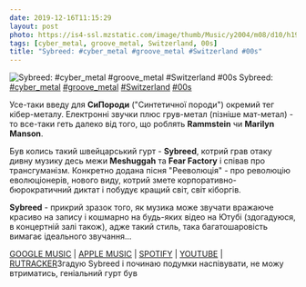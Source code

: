 ```yaml
---
date: 2019-12-16T11:15:29
layout: post
photo: https://is4-ssl.mzstatic.com/image/thumb/Music/y2004/m08/d10/h19/s05.kvffwfix.tif/1200x630wp.png
tags: [cyber_metal, groove_metal, Switzerland, 00s]
title: "Sybreed: #cyber_metal #groove_metal #Switzerland #00s"
---
```

![Sybreed: #cyber_metal #groove_metal #Switzerland #00s](https://is4-ssl.mzstatic.com/image/thumb/Music/y2004/m08/d10/h19/s05.kvffwfix.tif/1200x630wp.png)
Sybreed: [#cyber_metal](/tags/#cyber_metal) [#groove_metal](/tags/#groove_metal) [#Switzerland](/tags/#Switzerland) [#00s](/tags/#00s) 

Усе-таки введу для **СиПороди** (&quot;Синтетичної породи&quot;) окремий тег кібер-металу. Електронні звучки плюс грув-метал (пізніше мат-метал) - то все-таки геть далеко від того, що роблять **Rammstein** чи **Marilyn Manson**.

 Був колись такий швейцарський гурт - **Sybreed**, котрий грав отаку дивну музику десь межи **Meshuggah** та **Fear Factory** і співав про трансгуманізм. Конкретно додана пісня &quot;Рееволюція&quot; - про революцію еволюціонерів, нового виду, котрий змете корпоративно-бюрократичний диктат і побудує кращий світ, світ кіборгів.

**Sybreed** - прикрий зразок того, як музика може звучати вражаюче красиво на запису і кошмарно на будь-яких відео на Ютубі (здогадуюся, в концертній залі також), адже такий стиль, така багатошаровість вимагає ідеального звучання...

[GOOGLE MUSIC](https://play.google.com/music/m/Beukh5m54cv5my7xrv4hmvkfo2a?t=Slave_Design_-_Sybreed) \| [APPLE MUSIC](https://music.apple.com/ru/album/slave-design/20422607) \| [SPOTIFY](https://open.spotify.com/album/74nlMOLLuAPS44NjDsPeGJ) \| [YOUTUBE](https://www.youtube.com/playlist?list=PLcKE_LJqOLszrlWaBAiwMAB0DHJt_YTae) \| [RUTRACKER](https://rutracker.org/forum/viewtopic.php?t=4176155)Згадую Sybreed і починаю подумки наспівувати, не можу втриматись, геніальний гурт був
